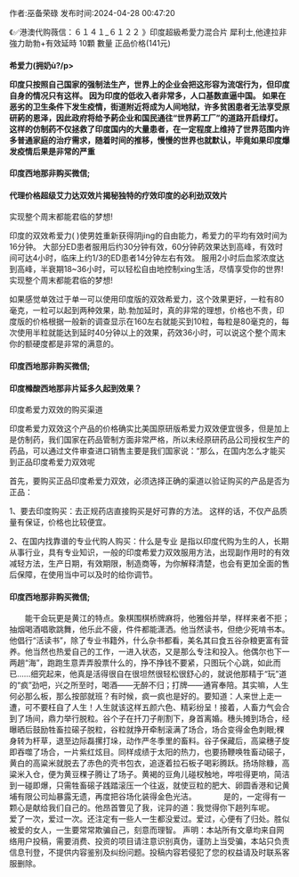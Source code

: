 <p>作者:巫备荣碌 发布时间:2024-04-28 00:47:20</p>
<p>《✅港澳代购薇信：６１４１_６１２２ 》印度超級希愛力混合片 犀利士,他達拉非 強力助勃+有效延時 10顆 數量 正品价格(141元) </p>
									<h4>希爱力(拥奶ù?/p><p> 印度只按照自己国家的强制法生产，世界上的企业会把这形容为流氓行为，但印度自身的情况只有这样。 因为印度的低收入者非常多，人口基数直逼中国。 如果在恶劣的卫生条件下发生疫情，街道附近将成为人间地狱，许多贫困患者无法享受原研葯的恩泽，因此政府将给予葯企业和国民通往“世界葯工厂”的道路开启绿灯。 这样的仿制药不仅拯救了印度国内的大量患者，在一定程度上维持了世界范围内许多普通家庭的治疗需求，随着时间的推移，慢慢的世界也就默认，毕竟如果印度爆发疫情后果是非常的严重</p><p></p><h4>	印度西地那非购买微信;</h4><p></p><h4>代理价格超级艾力达双效片揭秘独特的疗效印度的必利劲双效片</h4><p>实现整个周末都能君临的梦想!</p><p>   印度的双效希爱力( )使男姓重新获得阴jing的自由能力，希爱力的平均有效时间为16分钟。 大部分ED患者服用后约30分钟有效，60分钟葯效果达到高峰，有效时间可达4小时，临床上约1/3的ED患者14分钟左右有效。 服用2小时后血浆浓度达到高峰，半衰期18~36小时，可以轻松自由地控制xing生活，尽情享受你的世界! 实现整个周末都能君临的梦想!</p><p>如果感觉单效过于单一可以使用印度版的双效希爱力，这个效果更好，一粒有80毫克，一粒可以起到两种效果，助.勃加延时，真的非常的理想，价格也不贵，印度版的价格根据一般新的调查显示在160左右就能买到10粒，每粒是80毫克的，每次使用半粒就能达到延时40分钟以上的效果，药效36小时，可以说这个整个周末你的额硬度都是非常的满意的。</p><p></p><h4>	印度西地那非购买微信;</h4><p></p><h4>印度橼酸西地那非片延多久起到效果？</h4><p>印度希爱力双效的购买渠道</p><p>印度希爱力双效这个产品的价格确实比美国原研版希爱力双效便宜很多，但是加上是仿制药，我们国家在药品管制方面非常严格，所以未经原研药品公司授权生产的药品，可以通过文件审查进口销售主要是我们国家说：“那么，在国内怎么才能买到正品印度希爱力双效呢</p><p>首先，要购买正品印度希爱力双效，必须选择正确的渠道以验证购买的产品是否为正品：</p><p>1、要去印度购买：去正规药店直接购买是好可靠的方法。 这样的话，不仅产品质量有保证，价格也比较便宜。</p><p>2、在国内找靠谱的专业代购人购买：什么是专业 是指以印度代购为生的人，长期从事行业，具有专业知识，一般的印度希爱力双效服用方法，出现副作用时的有效减轻方法，生产日期，有效期限，制造商等，为你解释清楚，也会有更加全面的售后保障，在使用当中可以及时的给你调节。</p><p></p><h4>	印度西地那非购买微信;</h4>　　能干会玩更是黄江的特点。象棋围棋桥牌麻将，他雅俗并举，样样来者不拒；抽烟喝酒唱歌跳舞，他乐此不疲，件件都能潇洒。他当然读书，但绝少死啃书本。他倡行“活读书”，除了专业书籍外，什么杂书都看，美名其曰食五谷杂粮更富有营养。他当然也热爱自己的工作，一进入状态，又是那么专注和投入。他偶尔也下一两趟“海”，跑跑生意弄弄股票什么的，挣不挣钱不要紧，只图玩个心跳，如此而已……细究起来，他真是活得很自在很坦然很轻松很舒心的，就说他那精于“玩”道的“疯”劲吧，兴之所至时，喝酒——无醉不归；打牌——通宵奉陪。其实嘛，人生何必那么板，那么按部就班？有时候，疯一疯也是好的。要知道：人来世上走一遭，可不要枉自了人生！人生就该这样五颜六色、精彩纷呈！接着，人畜力气会合到了场间，鼎力举行脱粒。谷个子在扦刀子削割下，身首离婚。穗头摊到场合，经曝晒后鼓励牲畜拉磙子脱粒，谷粒就挣开牵制滚满了场合，场合变得金色刺眼;稞身转为杆草，退至边际磊摞打垛，动作严冬季里的畜料。谷子保藏后，高粱穗子旋即吞噬了场合，一片紫红炫目。同样成绩于太阳的热力，也要扬鞭唤牲畜动磙子，黄白的高粱米就脱去了赤色的壳书包衣，追逐着拉石板子喝彩腾跃。扬场除糠，高粱米入仓，便为黄豆稞子腾让了场子。黄褐的豆角儿碰杈触地，哗啦得更响，简洁到一碰即爆，只需牲畜磙子践踏滚压一个往返，就使豆粒的肥大、卵圆香港和记黄埔有限公司灿暴露无遗，再度把谷场化装得金色光洁。　　　　是的，一定得有一颗心是献给我们自己的。他昂首瞥见了我，诧异的道：我觉得你下趟列车呢。　　爱了一次，爱过一次。还注定有一些人一生都没爱过。爱过，心便有了归处。胜似被爱的女人，一生要常常欺骗自己，刻意而理智。				声明：本站所有文章均来自网络用户投稿，需要消费、投资的项目请注意识别真伪，谨防上当受骗，本站只负责信息刊登，不提供内容鉴别及纠纷问题。投稿内容若侵犯了您的权益请及时联系客服删除。				
